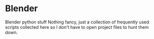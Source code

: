 # Blender
Blender python stuff 
Nothing fancy, just a collection of frequently used scripts collected here so I don't have to open project files to hunt them down. 
